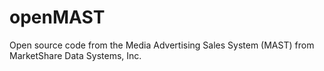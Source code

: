 # openMAST
Open source code from the Media Advertising Sales System (MAST) from MarketShare Data Systems, Inc.
